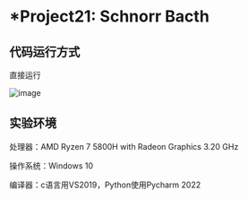 # *Project21: Schnorr Bacth

## 代码运行方式

直接运行

![image](https://github.com/chunqingshaonv/homework-group-79/assets/139244994/ca0d7d12-5ea3-4046-a045-083bc457132a)

## 实验环境

处理器：AMD Ryzen 7 5800H with Radeon Graphics        3.20 GHz

操作系统：Windows 10

编译器：c语言用VS2019，Python使用Pycharm 2022
